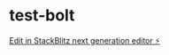 # test-bolt

[Edit in StackBlitz next generation editor ⚡️](https://stackblitz.com/~/github.com/coke05288/test-bolt)